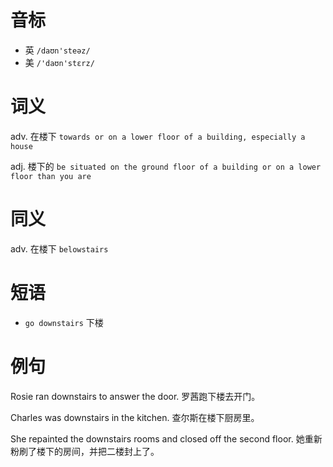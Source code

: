# 音标

- 英 `/daʊn'steəz/`
- 美 `/'daʊn'stɛrz/`

# 词义

adv. 在楼下
`towards or on a lower floor of a building, especially a house`

adj. 楼下的
`be situated on the ground floor of a building or on a lower floor than you are`

# 同义

adv. 在楼下
`belowstairs`

# 短语

- `go downstairs` 下楼

# 例句

Rosie ran downstairs to answer the door.
罗茜跑下楼去开门。

Charles was downstairs in the kitchen.
查尔斯在楼下厨房里。

She repainted the downstairs rooms and closed off the second floor.
她重新粉刷了楼下的房间，并把二楼封上了。


